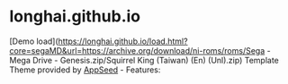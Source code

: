 # longhai.github.io
[Demo load](https://longhai.github.io/load.html?core=segaMD&url=https://archive.org/download/ni-roms/roms/Sega - Mega Drive - Genesis.zip/Squirrel King (Taiwan) (En) (Unl).zip)
Template Theme provided by [AppSeed](dfdf.com) - Features:
